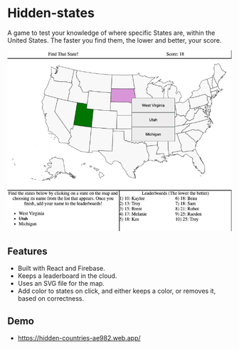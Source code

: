 # Hidden-states

A game to test your knowledge of where specific States are, within the United States. The faster you find them, the lower and better, your score.

<p align="center">
    <img src="./hidden-countries.png" alt="Hidden countries website" />
</p>

## Features

- Built with React and Firebase.
- Keeps a leaderboard in the cloud.
- Uses an SVG file for the map.
- Add color to states on click, and either keeps a color, or removes it, based on correctness.

## Demo

- https://hidden-countries-ae982.web.app/
